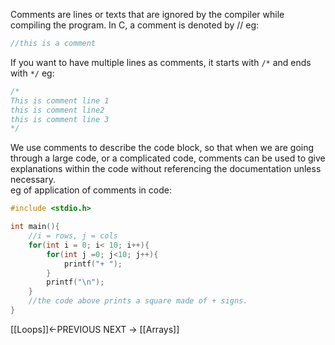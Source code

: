 Comments are lines or texts that are ignored by the compiler while compiling the program.
In C, a comment is denoted by // 
eg:
```C
//this is a comment 
```
If you want to have multiple lines as comments, it starts with ```/*``` and ends with ```*/``` 
eg:
```C
/* 
This is comment line 1
this is comment line2
this is comment line 3
*/

```
We use comments to describe the code block, so that when we are going through a large code, or a complicated code, comments can be used to give explanations within the code without referencing the documentation unless necessary.  
eg of application of comments in code: 
```C
#include <stdio.h>

int main(){
	//i = rows, j = cols
	for(int i = 0; i< 10; i++){
		for(int j =0; j<10; j++){
			printf("+ ");
		}
		printf("\n");
	}
	//the code above prints a square made of + signs. 
}
```
[[Loops]]←PREVIOUS
NEXT → [[Arrays]] 